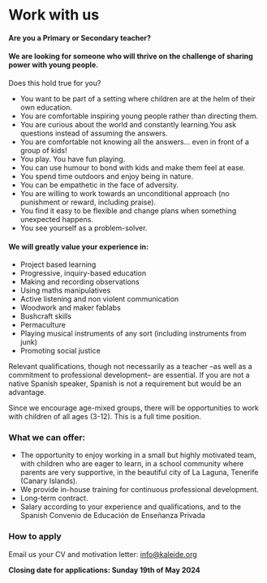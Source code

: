 # Work with us

#### Are you a Primary or Secondary teacher? <a href="#we-are-primarily-looking-for-someone-who-will-thrive-on-the-challenge-of-sharing-power-with-young-pe" id="we-are-primarily-looking-for-someone-who-will-thrive-on-the-challenge-of-sharing-power-with-young-pe"></a>

#### We are looking for someone who will thrive on the challenge of sharing power with young people. <a href="#we-are-primarily-looking-for-someone-who-will-thrive-on-the-challenge-of-sharing-power-with-young-pe" id="we-are-primarily-looking-for-someone-who-will-thrive-on-the-challenge-of-sharing-power-with-young-pe"></a>

Does this hold true for you?

* You want to be part of a setting where children are at the helm of their own education.
* You are comfortable inspiring young people rather than directing them.
* You are curious about the world and constantly learning.You ask questions instead of assuming the answers.
* You are comfortable not knowing all the answers… even in front of a group of kids!&#x20;
* You play. You have fun playing.
* You can use humour to bond with kids and make them feel at ease.
* You spend time outdoors and enjoy being in nature.
* You can be empathetic in the face of adversity.
* You are willing to work towards an unconditional approach (no punishment or reward, including praise).
* You find it easy to be flexible and change plans when something unexpected happens.
* You see yourself as a problem-solver.

#### We will greatly value your experience in: <a href="#we-will-greatly-value-your-experience-in" id="we-will-greatly-value-your-experience-in"></a>

* Project based learning
* Progressive, inquiry-based education
* Making and recording observations
* Using maths manipulatives
* Active listening and non violent communication
* Woodwork and maker fablabs
* Bushcraft skills
* Permaculture
* Playing musical instruments of any sort (including instruments from junk)
* Promoting social justice

Relevant qualifications, though not necessarily as a teacher –as well as a commitment to professional development– are essential. If you are not a native Spanish speaker, Spanish is not a requirement but would be an advantage.

Since we encourage age-mixed groups, there will be opportunities to work with children of all ages (3-12). This is a full time position.

### What we can offer: <a href="#what-we-can-offer" id="what-we-can-offer"></a>

* The opportunity to enjoy working in a small but highly motivated team, with children who are eager to learn, in a school community where parents are very supportive, in the beautiful city of La Laguna, Tenerife (Canary Islands).
* We provide in-house training for continuous professional development.
* Long-term contract.
* Salary according to your experience and qualifications, and to the Spanish Convenio de Educación de Enseñanza Privada

### How to apply <a href="#how-to-apply" id="how-to-apply"></a>

Email us your CV and motivation letter: info@kaleide.org

**Closing date for applications: Sunday 19th of May 2024**

